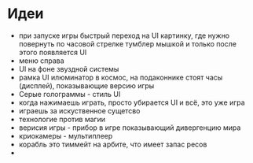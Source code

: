 # Идеи

- при запуске игры быстрый переход на UI картинку, где нужно повернуть по часовой стрелке тумблер мышкой и только после этого появляется UI
- меню справа
- UI на фоне звуздной системы
- рамка UI илюминатор в космос, на подаконнике стоят часы (дисплей), показывающие версию игры
- Серые голограммы - стиль UI
- когда нажимаешь играть, просто убирается UI и всё, это уже игра
- играешь за искуственное сущетсво
- технологие против магии
- верисия игры - прибор в игре показывающий дивергенцию мира
- криокамеры - мультиплеер
- корабль это тиммейт на арбите, что имеет запас ресов
-  